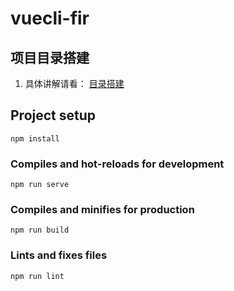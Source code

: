 # vuecli-fir

## 项目目录搭建
1. 具体讲解请看： [目录搭建](https://www.yuque.com/feelone/vuesz/issue-1)

## Project setup
```
npm install
```

### Compiles and hot-reloads for development
```
npm run serve
```

### Compiles and minifies for production
```
npm run build
```

### Lints and fixes files
```
npm run lint
```
